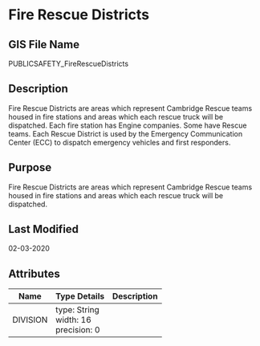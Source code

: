 # Fire Rescue Districts
## GIS File Name
PUBLICSAFETY_FireRescueDistricts
## Description
<DIV STYLE="text-align:Left;"><DIV><DIV><P><SPAN>Fire Rescue Districts are areas which represent Cambridge Rescue teams housed in fire stations and areas which each rescue truck will be dispatched. Each fire station has Engine companies. Some have Rescue teams. Each Rescue District is used by the Emergency Communication Center (ECC) to dispatch emergency vehicles and first responders. </SPAN></P></DIV></DIV></DIV>

## Purpose
Fire Rescue Districts are areas which represent Cambridge Rescue teams housed in fire stations and areas which each rescue truck will be dispatched. 
## Last Modified
02-03-2020
## Attributes
|Name|Type Details|Description|
|----|------------|-----------|
|DIVISION|type: String<br/>width: 16<br/>precision: 0||
